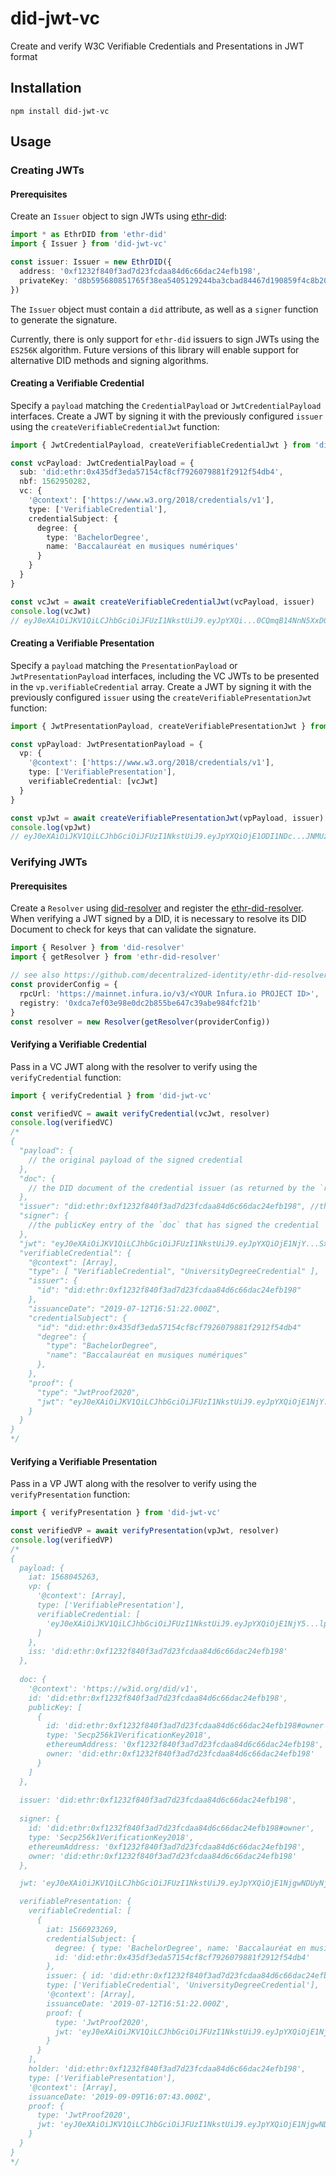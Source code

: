 # did-jwt-vc
Create and verify W3C Verifiable Credentials and Presentations in JWT format

## Installation
```
npm install did-jwt-vc
```

## Usage

### Creating JWTs

#### Prerequisites

Create an `Issuer` object to sign JWTs using [ethr-did](https://github.com/uport-project/ethr-did):

```typescript
import * as EthrDID from 'ethr-did'
import { Issuer } from 'did-jwt-vc'

const issuer: Issuer = new EthrDID({
  address: '0xf1232f840f3ad7d23fcdaa84d6c66dac24efb198',
  privateKey: 'd8b595680851765f38ea5405129244ba3cbad84467d190859f4c8b20c1ff6c75'
})
```

The `Issuer` object must contain a `did` attribute, as well as a `signer` function to generate the signature.

Currently, there is only support for `ethr-did` issuers to sign JWTs using the `ES256K` algorithm. Future versions of
this library will enable support for alternative DID methods and signing algorithms.

#### Creating a Verifiable Credential

Specify a `payload` matching the `CredentialPayload` or `JwtCredentialPayload` interfaces. Create a JWT by signing it
with the previously configured `issuer` using the `createVerifiableCredentialJwt` function:

```typescript
import { JwtCredentialPayload, createVerifiableCredentialJwt } from 'did-jwt-vc'

const vcPayload: JwtCredentialPayload = {
  sub: 'did:ethr:0x435df3eda57154cf8cf7926079881f2912f54db4',
  nbf: 1562950282,
  vc: {
    '@context': ['https://www.w3.org/2018/credentials/v1'],
    type: ['VerifiableCredential'],
    credentialSubject: {
      degree: {
        type: 'BachelorDegree',
        name: 'Baccalauréat en musiques numériques'
      }
    }
  }
}

const vcJwt = await createVerifiableCredentialJwt(vcPayload, issuer)
console.log(vcJwt)
// eyJ0eXAiOiJKV1QiLCJhbGciOiJFUzI1NkstUiJ9.eyJpYXQi...0CQmqB14NnN5XxD0d_glLRs1Myc_LBJjnuNwE
```

#### Creating a Verifiable Presentation

Specify a `payload` matching the `PresentationPayload` or `JwtPresentationPayload` interfaces, including the VC JWTs to
be presented in the `vp.verifiableCredential` array. Create a JWT by signing it with the previously configured `issuer`
using the `createVerifiablePresentationJwt` function:

```typescript
import { JwtPresentationPayload, createVerifiablePresentationJwt } from 'did-jwt-vc'

const vpPayload: JwtPresentationPayload = {
  vp: {
    '@context': ['https://www.w3.org/2018/credentials/v1'],
    type: ['VerifiablePresentation'],
    verifiableCredential: [vcJwt]
  }
}

const vpJwt = await createVerifiablePresentationJwt(vpPayload, issuer)
console.log(vpJwt)
// eyJ0eXAiOiJKV1QiLCJhbGciOiJFUzI1NkstUiJ9.eyJpYXQiOjE1ODI1NDc...JNMUzZ6naacuWNGdZGuU0ZDwmgpUMUqIzMqFFRmge0R8QA
```

### Verifying JWTs

#### Prerequisites

Create a `Resolver` using [did-resolver](https://github.com/decentralized-identity/did-resolver) and register the
[ethr-did-resolver](https://github.com/decentralized-identity/ethr-did-resolver). When verifying a JWT signed by a DID,
it is necessary to resolve its DID Document to check for keys that can validate the signature.

```typescript
import { Resolver } from 'did-resolver'
import { getResolver } from 'ethr-did-resolver'

// see also https://github.com/decentralized-identity/ethr-did-resolver#multi-network-configuration
const providerConfig = {
  rpcUrl: 'https://mainnet.infura.io/v3/<YOUR Infura.io PROJECT ID>',
  registry: '0xdca7ef03e98e0dc2b855be647c39abe984fcf21b'
}
const resolver = new Resolver(getResolver(providerConfig))
```

#### Verifying a Verifiable Credential

Pass in a VC JWT along with the resolver to verify using the `verifyCredential` function:

```typescript
import { verifyCredential } from 'did-jwt-vc'

const verifiedVC = await verifyCredential(vcJwt, resolver)
console.log(verifiedVC)
/*
{
  "payload": {
    // the original payload of the signed credential
  },
  "doc": {
    // the DID document of the credential issuer (as returned by the `resolver`)
  },
  "issuer": "did:ethr:0xf1232f840f3ad7d23fcdaa84d6c66dac24efb198", //the credential issuer
  "signer": {
    //the publicKey entry of the `doc` that has signed the credential
  },
  "jwt": "eyJ0eXAiOiJKV1QiLCJhbGciOiJFUzI1NkstUiJ9.eyJpYXQiOjE1NjY...Sx3Y2IdWaUpatJQA", // the original credential
  "verifiableCredential": {
    "@context": [Array],
    "type": [ "VerifiableCredential", "UniversityDegreeCredential" ],
    "issuer": {
      "id": "did:ethr:0xf1232f840f3ad7d23fcdaa84d6c66dac24efb198"
    },
    "issuanceDate": "2019-07-12T16:51:22.000Z",
    "credentialSubject": {
      "id": "did:ethr:0x435df3eda57154cf8cf7926079881f2912f54db4"
      "degree": {
        "type": "BachelorDegree",
        "name": "Baccalauréat en musiques numériques"
      },
    },
    "proof": {
      "type": "JwtProof2020",
      "jwt": "eyJ0eXAiOiJKV1QiLCJhbGciOiJFUzI1NkstUiJ9.eyJpYXQiOjE1NjY...Sx3Y2IdWaUpatJQA"
    }
  }
}
*/
```

#### Verifying a Verifiable Presentation

Pass in a VP JWT along with the resolver to verify using the `verifyPresentation` function:

```typescript
import { verifyPresentation } from 'did-jwt-vc'

const verifiedVP = await verifyPresentation(vpJwt, resolver)
console.log(verifiedVP)
/*
{
  payload: {
    iat: 1568045263,
    vp: {
      '@context': [Array],
      type: ['VerifiablePresentation'],
      verifiableCredential: [
        'eyJ0eXAiOiJKV1QiLCJhbGciOiJFUzI1NkstUiJ9.eyJpYXQiOjE1NjY5...lpNm51cqSx3Y2IdWaUpatJQA'
      ]
    },
    iss: 'did:ethr:0xf1232f840f3ad7d23fcdaa84d6c66dac24efb198'
  },
  
  doc: {
    '@context': 'https://w3id.org/did/v1',
    id: 'did:ethr:0xf1232f840f3ad7d23fcdaa84d6c66dac24efb198',
    publicKey: [
      {
        id: 'did:ethr:0xf1232f840f3ad7d23fcdaa84d6c66dac24efb198#owner',
        type: 'Secp256k1VerificationKey2018',
        ethereumAddress: '0xf1232f840f3ad7d23fcdaa84d6c66dac24efb198',
        owner: 'did:ethr:0xf1232f840f3ad7d23fcdaa84d6c66dac24efb198'
      }
    ]
  },
  
  issuer: 'did:ethr:0xf1232f840f3ad7d23fcdaa84d6c66dac24efb198',
  
  signer: {
    id: 'did:ethr:0xf1232f840f3ad7d23fcdaa84d6c66dac24efb198#owner',
    type: 'Secp256k1VerificationKey2018',
    ethereumAddress: '0xf1232f840f3ad7d23fcdaa84d6c66dac24efb198',
    owner: 'did:ethr:0xf1232f840f3ad7d23fcdaa84d6c66dac24efb198'
  },

  jwt: 'eyJ0eXAiOiJKV1QiLCJhbGciOiJFUzI1NkstUiJ9.eyJpYXQiOjE1NjgwNDUyNjMsInZwIjp7...ViNNCvoTQ-swSHwbELW7-EGPAcHLOMiIwE',

  verifiablePresentation: {
    verifiableCredential: [
      {
        iat: 1566923269,
        credentialSubject: {
          degree: { type: 'BachelorDegree', name: 'Baccalauréat en musiques numériques' },
          id: 'did:ethr:0x435df3eda57154cf8cf7926079881f2912f54db4'
        },
        issuer: { id: 'did:ethr:0xf1232f840f3ad7d23fcdaa84d6c66dac24efb198' },
        type: ['VerifiableCredential', 'UniversityDegreeCredential'],
        '@context': [Array],
        issuanceDate: '2019-07-12T16:51:22.000Z',
        proof: {
          type: 'JwtProof2020',
          jwt: 'eyJ0eXAiOiJKV1QiLCJhbGciOiJFUzI1NkstUiJ9.eyJpYXQiOjE1NjY5...lpNm51cqSx3Y2IdWaUpatJQA'
        }
      }
    ],
    holder: 'did:ethr:0xf1232f840f3ad7d23fcdaa84d6c66dac24efb198',
    type: ['VerifiablePresentation'],
    '@context': [Array],
    issuanceDate: '2019-09-09T16:07:43.000Z',
    proof: {
      type: 'JwtProof2020',
      jwt: 'eyJ0eXAiOiJKV1QiLCJhbGciOiJFUzI1NkstUiJ9.eyJpYXQiOjE1NjgwNDUyNjMsInZwI...ViNNCvoTQ-swSHwbELW7-EGPAcHLOMiIwE'
    }
  }
}
*/
```
